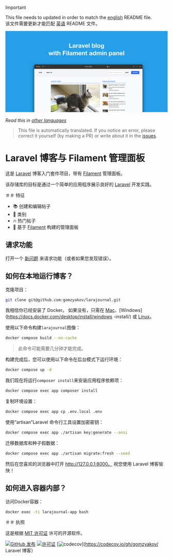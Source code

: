 >[!IMPORTANT]
>This file needs to updated in order to match the [english](/README.md) README file.  
该文件需要更新才能匹配 [英语](/README.md) README 文件。

![带有 Filament 管理面板的 Laravel 博客](../docs/social-preview-en.png)

_Read this in [other languages](./Translations.md)_

>This file is automatically translated. If you notice an error, please correct it yourself (by making a PR) or write about it in the [issues](https://github.com/gomzyakov/larajournal/issues).

# Laravel 博客与 Filament 管理面板

这是 [Laravel](https://laravel.com) 博客入门套件项目，带有 [Filament](https://filamentphp.com) 管理面板。

该存储库的目标是通过一个简单的应用程序展示良好的 [Laravel](https://laravel.com) 开发实践。

＃＃ 特征

- 📚 创建和编辑帖子
- 🥑 类别
- 🔥 热门帖子
- 🎉 基于 [Filament](https://filamentphp.com) 构建的管理面板

## 请求功能

打开一个 [新问题](https://github.com/gomzyakov/larajournal/issues/new) 来请求功能（或者如果您发现错误）。

## 如何在本地运行博客？

克隆项目：

```bash
git clone git@github.com:gomzyakov/larajournal.git
```

我相信你已经安装了 Docker。 如果没有，只需在 [Mac](https://docs.docker.com/desktop/install/mac-install/)、[Windows](https://docs.docker.com/desktop/install/windows -install/) 或 [Linux](https://docs.docker.com/desktop/install/linux-install/)。

使用以下命令构建`larajournal`图像：

```bash
docker compose build --no-cache
```

>此命令可能需要几分钟才能完成。

构建完成后，您可以使用以下命令在后台模式下运行环境：

```bash
docker compose up -d
```

我们现在将运行`composer install`来安装应用程序依赖项：

```bash
docker compose exec app composer install
```

复制环境设置：

```bash
docker compose exec app cp .env.local .env
```

使用“artisan”Laravel 命令行工具设置加密密钥：

```bash
docker compose exec app ./artisan key:generate --ansi
```

迁移数据库和种子假数据：

```bash
docker compose exec app ./artisan migrate:fresh --seed
```

然后在您喜欢的浏览器中打开 http://127.0.0.1:8000。 祝您使用 Laravel 博客愉快！

## 如何进入容器内部？

访问Docker容器：

```bash
docker exec -ti larajournal-app bash
```

＃＃ 执照

这是根据 [MIT 许可证](https://github.com/gomzyakov/php-code-style/blob/main/LICENSE) 许可的开源软件。


[![GitHub 发布](https://img.shields.io/github/release/gomzyakov/larajournal.svg)](https://github.com/gomzyakov/larajournal/releases/latest)
[![许可证](https://img.shields.io/badge/License-MIT-green.svg)](https://github.com/gomzyakov/larajournal/blob/development/LICENSE)
[![codecov](https://codecov.io/gh/gomzyakov/larajournal/branch/main/graph/badge.svg?token=4CYTVMVUYV)](https://codecov.io/gh/gomzyakov/ Laravel 博客）
